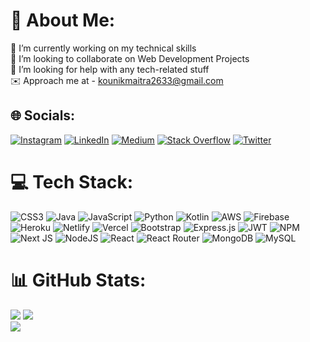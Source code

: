 # 💫 About Me:
🔭 I’m currently working on my technical skills<br>👯 I’m looking to collaborate on Web Development Projects<br>🤝 I’m looking for help with any tech-related stuff<br>✉️ Approach me at - kounikmaitra2633@gmail.com<br>


## 🌐 Socials:
[![Instagram](https://img.shields.io/badge/Instagram-%23E4405F.svg?logo=Instagram&logoColor=white)](https://instagram.com/kounik_maitra) [![LinkedIn](https://img.shields.io/badge/LinkedIn-%230077B5.svg?logo=linkedin&logoColor=white)](https://linkedin.com/in/kounik-maitra-40022614a) [![Medium](https://img.shields.io/badge/Medium-12100E?logo=medium&logoColor=white)](https://medium.com/@Kounik) [![Stack Overflow](https://img.shields.io/badge/-Stackoverflow-FE7A16?logo=stack-overflow&logoColor=white)](https://stackoverflow.com/users/19868008) [![Twitter](https://img.shields.io/badge/Twitter-%231DA1F2.svg?logo=Twitter&logoColor=white)](https://twitter.com/kounik_maitra) 

# 💻 Tech Stack:
![CSS3](https://img.shields.io/badge/css3-%231572B6.svg?style=plastic&logo=css3&logoColor=white) ![Java](https://img.shields.io/badge/java-%23ED8B00.svg?style=plastic&logo=java&logoColor=white) ![JavaScript](https://img.shields.io/badge/javascript-%23323330.svg?style=plastic&logo=javascript&logoColor=%23F7DF1E) ![Python](https://img.shields.io/badge/python-3670A0?style=plastic&logo=python&logoColor=ffdd54) ![Kotlin](https://img.shields.io/badge/kotlin-%230095D5.svg?style=plastic&logo=kotlin&logoColor=white) ![AWS](https://img.shields.io/badge/AWS-%23FF9900.svg?style=plastic&logo=amazon-aws&logoColor=white) ![Firebase](https://img.shields.io/badge/firebase-%23039BE5.svg?style=plastic&logo=firebase) ![Heroku](https://img.shields.io/badge/heroku-%23430098.svg?style=plastic&logo=heroku&logoColor=white) ![Netlify](https://img.shields.io/badge/netlify-%23000000.svg?style=plastic&logo=netlify&logoColor=#00C7B7) ![Vercel](https://img.shields.io/badge/vercel-%23000000.svg?style=plastic&logo=vercel&logoColor=white) ![Bootstrap](https://img.shields.io/badge/bootstrap-%23563D7C.svg?style=plastic&logo=bootstrap&logoColor=white) ![Express.js](https://img.shields.io/badge/express.js-%23404d59.svg?style=plastic&logo=express&logoColor=%2361DAFB) ![JWT](https://img.shields.io/badge/JWT-black?style=plastic&logo=JSON%20web%20tokens) ![NPM](https://img.shields.io/badge/NPM-%23000000.svg?style=plastic&logo=npm&logoColor=white) ![Next JS](https://img.shields.io/badge/Next-black?style=plastic&logo=next.js&logoColor=white) ![NodeJS](https://img.shields.io/badge/node.js-6DA55F?style=plastic&logo=node.js&logoColor=white) ![React](https://img.shields.io/badge/react-%2320232a.svg?style=plastic&logo=react&logoColor=%2361DAFB) ![React Router](https://img.shields.io/badge/React_Router-CA4245?style=plastic&logo=react-router&logoColor=white) ![MongoDB](https://img.shields.io/badge/MongoDB-%234ea94b.svg?style=plastic&logo=mongodb&logoColor=white) ![MySQL](https://img.shields.io/badge/mysql-%2300f.svg?style=plastic&logo=mysql&logoColor=white)
# 📊 GitHub Stats:
![](https://github-readme-stats.vercel.app/api?username=KOUNIK-MAITRA&theme=vue-dark&hide_border=false&include_all_commits=true&count_private=true)
![](https://github-readme-streak-stats.herokuapp.com/?user=KOUNIK-MAITRA&theme=vue-dark&hide_border=false)<br/>
          ![](https://github-readme-stats.vercel.app/api/top-langs/?username=KOUNIK-MAITRA&theme=vue-dark&hide_border=false&include_all_commits=true&count_private=true&layout=compact)
